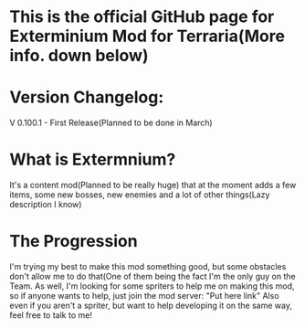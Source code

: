 # This is the official GitHub page for Exterminium Mod for Terraria(More info. down below)

# Version Changelog:
V 0.100.1 - First Release(Planned to be done in March)

# What is Extermnium?
It's a content mod(Planned to be really huge) that at the moment adds a few items, some new bosses, new enemies and a lot of other things(Lazy description I know)

# The Progression
I'm trying my best to make this mod something good, but some obstacles don't allow me to do that(One of them being the fact I'm the only guy on the Team. As well, I'm looking for some spriters to help me on making this mod, so if anyone wants to help, just join the mod server: "Put here link"
Also even if you aren't a spriter, but want to help developing it on the same way, feel free to talk to me!


